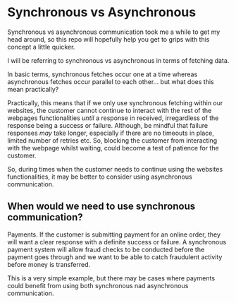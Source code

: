 # Synchronous vs Asynchronous

Synchronous vs asynchronous communication took me a while to get my head around, so this repo will hopefully help you get to grips with this concept a little quicker.

I will be referring to synchronous vs asynchronous in terms of fetching data.

In basic terms, synchronous fetches occur one at a time whereas asynchronous fetches occur parallel to each other... but what does this mean practically?

Practically, this means that if we only use synchronous fetching within our websites, the customer cannot continue to interact with the rest of the webpages functionalities _until_ a response in received, irregardless of the response being a success or failure.  Although, be mindful that failure responses _may_ take longer, especially if there are no timeouts in place, limited number of retries etc.  So, blocking the customer from interacting with the webpage whilst waiting, could become a test of patience for the customer.

So, during times when the customer needs to continue using the websites functionalities, it may be better to consider using asynchronous communication.

## When would we need to use synchronous communication?

Payments.  If the customer is submitting payment for an online order, they will want a clear response with a definite success or failure.  A synchronous payment system will allow fraud checks to be conducted before the payment goes through and we want to be able to catch fraudulent activity before money is transferred.

This is a very simple example, but there may be cases where payments could benefit from using both synchronous nad asynchronous communication.
